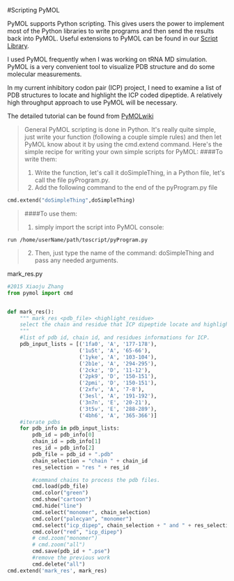 #Scripting PyMOL

PyMOL supports Python scripting. This gives users the power to implement 
most of the Python libraries to write programs and then send the results 
back into PyMOL. Useful extensions to PyMOL can be found in our 
[Script Library][1]. 

I used PyMOL frequently when I was working on tRNA MD simulation. 
PyMOL is a very convenient tool to visualize PDB structure and do some 
molecular measurements.

In my current inhibitory codon pair (ICP) project, I need to examine a list of PDB 
structures to locate and highlight the ICP coded dipeptide. A relatively 
high throughput approach to use PyMOL will be necessary.

The detailed tutorial can be found from [PyMOLwiki][2]

>General PyMOL scripting is done in Python. It's really quite simple, 
just write your function (following a couple simple rules) and then 
let PyMOL know about it by using the cmd.extend command. 
Here's the simple recipe for writing your own simple scripts for PyMOL: 
> ####To write them:
>    1. Write the function, let's call it doSimpleThing, in a Python file, 
>    let's call the file pyProgram.py.
>    2. Add the following command to the end of the pyProgram.py file 
```python
cmd.extend("doSimpleThing",doSimpleThing)
```

> ####To use them:
>    1.  simply import the script into PyMOL console:  
```
run /home/userName/path/toscript/pyProgram.py
```
>    2.  Then, just type the name of the command: doSimpleThing and pass any needed arguments.  


mark_res.py  
```python
#2015 Xiaoju Zhang
from pymol import cmd


def mark_res():
    """ mark_res <pdb_file> <highlight_residue>
    select the chain and residue that ICP dipeptide locate and highlight it.
    """
    #list of pdb id, chain id, and residues informations for ICP.
    pdb_input_lists = [('1fa0', 'A', '177-178'),
                       ('1u5t', 'A', '65-66'),
                       ('1yke', 'A', '103-104'),
                       ('2b1e', 'A', '294-295'),
                       ('2ckz', 'D', '11-12'),
                       ('2pk9', 'D', '150-151'),                         
                       ('2pmi', 'D', '150-151'),
                       ('2xfv', 'A', '7-8'),
                       ('3esl', 'A', '191-192'),
                       ('3n7n', 'E', '20-21'),
                       ('3t5v', 'E', '288-289'),
                       ('4bh6', 'A', '365-366')]
    #iterate pdbs                   
    for pdb_info in pdb_input_lists:
        pdb_id = pdb_info[0]
        chain_id = pdb_info[1]
        res_id = pdb_info[2]
        pdb_file = pdb_id + ".pdb"
        chain_selection = "chain " + chain_id
        res_selection = "res " + res_id

        #command chains to process the pdb files.
        cmd.load(pdb_file)
        cmd.color("green")
        cmd.show("cartoon")
        cmd.hide("line")
        cmd.select("monomer", chain_selection)
        cmd.color("palecyan", "monomer")
        cmd.select("icp_dipep", chain_selection + " and " + res_selection)
        cmd.color("red", "icp_dipep")
        # cmd.zoom("monomer")
        # cmd.zoom("all")
        cmd.save(pdb_id + ".pse")
        #remove the previous work
        cmd.delete("all")
cmd.extend('mark_res', mark_res)

```


[1]:http://www.pymolwiki.org/index.php/Category:Script_Library
[2]:http://www.pymolwiki.org/index.php/Simple_Scripting